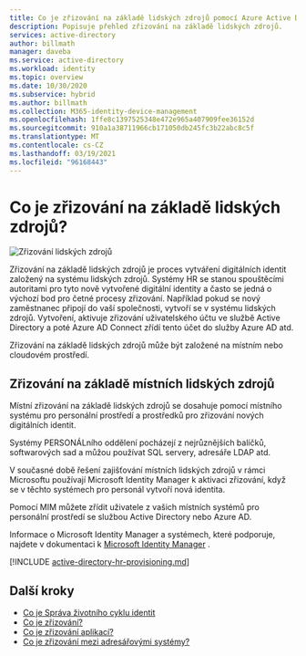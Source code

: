 ```yaml
---
title: Co je zřizování na základě lidských zdrojů pomocí Azure Active Directory? | Dokumentace Microsoftu
description: Popisuje přehled zřizování na základě lidských zdrojů.
services: active-directory
author: billmath
manager: daveba
ms.service: active-directory
ms.workload: identity
ms.topic: overview
ms.date: 10/30/2020
ms.subservice: hybrid
ms.author: billmath
ms.collection: M365-identity-device-management
ms.openlocfilehash: 1ffe8c1397525348e472e965a407909fee36152d
ms.sourcegitcommit: 910a1a38711966cb171050db245fc3b22abc8c5f
ms.translationtype: MT
ms.contentlocale: cs-CZ
ms.lasthandoff: 03/19/2021
ms.locfileid: "96168443"
---
```

# <a name="what-is-hr-driven-provisioning"></a>Co je zřizování na základě lidských zdrojů?

![Zřizování lidských zdrojů](./media/what-is-hr-driven-provisioning/cloud2a.png)

Zřizování na základě lidských zdrojů je proces vytváření digitálních identit založený na systému lidských zdrojů.  Systémy HR se stanou spouštěcími autoritami pro tyto nově vytvořené digitální identity a často se jedná o výchozí bod pro četné procesy zřizování.  Například pokud se nový zaměstnanec připojí do vaší společnosti, vytvoří se v systému lidských zdrojů.  Vytvoření, aktivuje zřizování uživatelského účtu ve službě Active Directory a poté Azure AD Connect zřídí tento účet do služby Azure AD atd.

Zřizování na základě lidských zdrojů může být založené na místním nebo cloudovém prostředí.

## <a name="on-premises-based-hr-provisioning"></a>Zřizování na základě místních lidských zdrojů
Místní zřizování na základě lidských zdrojů se dosahuje pomocí místního systému pro personální prostředí a prostředků pro zřizování nových digitálních identit.

Systémy PERSONÁLního oddělení pocházejí z nejrůznějších balíčků, softwarových sad a můžou používat SQL servery, adresáře LDAP atd.

V současné době řešení zajišťování místních lidských zdrojů v rámci Microsoftu používají Microsoft Identity Manager k aktivaci zřizování, když se v těchto systémech pro personál vytvoří nová identita.

Pomocí MIM můžete zřídit uživatele z vašich místních systémů pro personální prostředí se službou Active Directory nebo Azure AD.

Informace o Microsoft Identity Manager a systémech, které podporuje, najdete v dokumentaci k [Microsoft Identity Manager](/microsoft-identity-manager/microsoft-identity-manager-2016) .

[!INCLUDE [active-directory-hr-provisioning.md](../../../includes/active-directory-hr-provisioning.md)]



## <a name="next-steps"></a>Další kroky 
- [Co je Správa životního cyklu identit](what-is-identity-lifecycle-management.md)
- [Co je zřizování?](what-is-provisioning.md)
- [Co je zřizování aplikací?](what-is-app-provisioning.md)
- [Co je zřizování mezi adresářovými systémy?](what-is-inter-directory-provisioning.md)